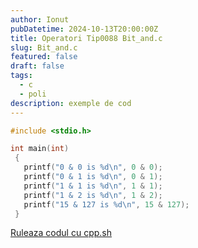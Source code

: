 ```yaml
---
author: Ionut
pubDatetime: 2024-10-13T20:00:00Z 
title: Operatori Tip0088 Bit_and.c
slug: Bit_and.c
featured: false
draft: false
tags:
  - c
  - poli
description: exemple de cod
---
```

```c
#include <stdio.h>

int main(int)
 {
   printf("0 & 0 is %d\n", 0 & 0);
   printf("0 & 1 is %d\n", 0 & 1);
   printf("1 & 1 is %d\n", 1 & 1);
   printf("1 & 2 is %d\n", 1 & 2);
   printf("15 & 127 is %d\n", 15 & 127);
 }

```
<a href='https://cpp.sh/?source=%23include+%3Cstdio.h%3E%0D%0A%0D%0Aint+main%28int%29%0D%0A+%7B%0D%0A+++printf%28%220+%26+0+is+%25d%5Cn%22%2C+0+%26+0%29%3B%0D%0A+++printf%28%220+%26+1+is+%25d%5Cn%22%2C+0+%26+1%29%3B%0D%0A+++printf%28%221+%26+1+is+%25d%5Cn%22%2C+1+%26+1%29%3B%0D%0A+++printf%28%221+%26+2+is+%25d%5Cn%22%2C+1+%26+2%29%3B%0D%0A+++printf%28%2215+%26+127+is+%25d%5Cn%22%2C+15+%26+127%29%3B%0D%0A+%7D%0D%0A' target='_blank'> Ruleaza codul cu cpp.sh </a>